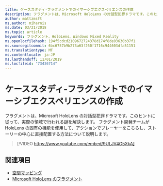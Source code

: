 ```yaml
---
title: ケーススタディ-フラグメントでのイマーシブエクスペリエンスの作成
description: フラグメントは、Microsoft HoloLens の対話型犯罪ドラマです。このヒントに従って、実際の領域で行われる謎を解決します。
author: mattzmsft
ms.author: miharnis
ms.date: 03/21/2018
ms.topic: article
keywords: フラグメント、HoloLens、Windows Mixed Reality
ms.openlocfilehash: 194f5cdcd2109672724378d174f8de03630b37f1
ms.sourcegitcommit: 6bc6757b9b273a63f260f1716c944603dfa51151
ms.translationtype: MT
ms.contentlocale: ja-JP
ms.lasthandoff: 11/01/2019
ms.locfileid: "73436714"
---
```

# <a name="case-study---creating-an-immersive-experience-in-fragments"></a>ケーススタディ-フラグメントでのイマーシブエクスペリエンスの作成

フラグメントは、Microsoft HoloLens の対話型犯罪ドラマです。このヒントに従って、実際の領域で行われる謎を解決します。 フラグメント開発チームが HoloLens の固有の機能を使用して、アクションでプレーヤーをこちらし、ストーリーの中心に直接配置する方法について説明します。



>[!VIDEO https://www.youtube.com/embed/9ULJV4G5XkA]

## <a name="see-also"></a>関連項目
* [空間マッピング](spatial-mapping.md)
* [Microsoft HoloLens のフラグメント](https://www.microsoft.com/p/fragments/9nblggh5ggm8)
